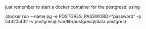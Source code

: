 just remember to start a docker container for the postgresql using 

(docker run --name pg -e POSTGRES_PASSWORD="password" -p 5432:5432 -v postgresql:/var/lib/postgresql/data postgres)
